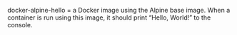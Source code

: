 docker-alpine-hello = a Docker image using the Alpine base image. When a container is run using this image, it should print “Hello, World!” to the console.
